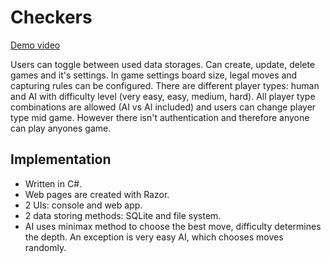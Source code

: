 # Checkers

[Demo video](https://www.youtube.com/watch?v=S6A5avreAQk)  

Users can toggle between used data storages.
Can create, update, delete games and it's settings.
In game settings board size, legal moves and capturing rules can be configured.
There are different player types: human and AI with difficulty level (very easy, easy, medium, hard).
All player type combinations are allowed (AI vs AI included) and users can change player type mid game.
However there isn't authentication and therefore anyone can play anyones game.

## Implementation

- Written in C#.
- Web pages are created with Razor.
- 2 UIs: console and web app.
- 2 data storing methods: SQLite and file system.
- AI uses minimax method to choose the best move, difficulty determines the depth. 
An exception is very easy AI, which chooses moves randomly.
